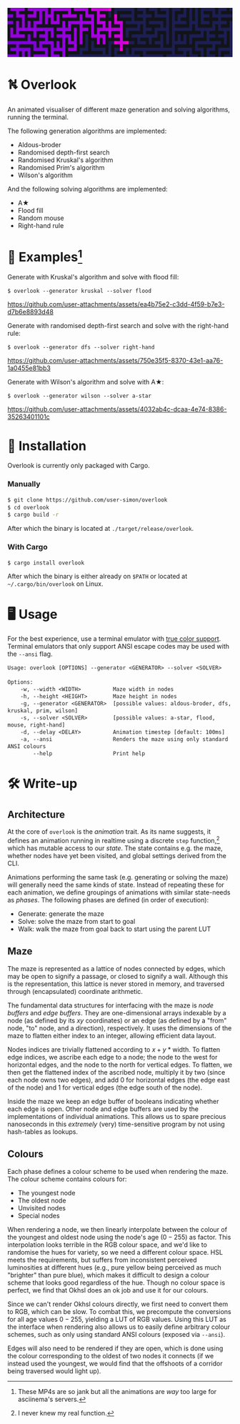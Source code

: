 ![banner img](img/banner.png)

# ⛕ Overlook

An animated visualiser of different maze generation and solving algorithms, running the terminal. 

The following generation algorithms are implemented:
- Aldous-broder
- Randomised depth-first search
- Randomised Kruskal's algorithm
- Randomised Prim's algorithm
- Wilson's algorithm

And the following solving algorithms are implemented:
- A★
- Flood fill
- Random mouse
- Right-hand rule


# 📌 Examples[^1]

Generate with Kruskal's algorithm and solve with flood fill:
```
$ overlook --generator kruskal --solver flood
```

https://github.com/user-attachments/assets/ea4b75e2-c3dd-4f59-b7e3-d7b6e8893d48

Generate with randomised depth-first search and solve with the right-hand rule: 
```
$ overlook --generator dfs --solver right-hand
```

https://github.com/user-attachments/assets/750e35f5-8370-43e1-aa76-1a0455e81bb3

Generate with Wilson's algorithm and solve with A★:
```
$ overlook --generator wilson --solver a-star
```

https://github.com/user-attachments/assets/4032ab4c-dcaa-4e74-8386-35263401101c

# 📮 Installation

Overlook is currently only packaged with Cargo.

### Manually

```sh
$ git clone https://github.com/user-simon/overlook
$ cd overlook
$ cargo build -r
```

After which the binary is located at `./target/release/overlook`. 

### With Cargo

```sh
$ cargo install overlook
```

After which the binary is either already on `$PATH` or located at `~/.cargo/bin/overlook` on Linux. 


# 🖥️ Usage

For the best experience, use a terminal emulator with [true color support](https://gist.github.com/kurahaupo/6ce0eaefe5e730841f03cb82b061daa2#now-supporting-true-color). Terminal emulators that only support ANSI escape codes may be used with the `--ansi` flag. 

```
Usage: overlook [OPTIONS] --generator <GENERATOR> --solver <SOLVER>

Options:
    -w, --width <WIDTH>          Maze width in nodes
    -h, --height <HEIGHT>        Maze height in nodes
    -g, --generator <GENERATOR>  [possible values: aldous-broder, dfs, kruskal, prim, wilson]
    -s, --solver <SOLVER>        [possible values: a-star, flood, mouse, right-hand]
    -d, --delay <DELAY>          Animation timestep [default: 100ms]
    -a, --ansi                   Renders the maze using only standard ANSI colours
        --help                   Print help
```


# 🛠️ Write-up

## Architecture

At the core of `overlook` is the _animation_ trait. As its name suggests, it defines an animation running in realtime using a discrete `step` function,[^2] which has mutable access to our _state_. The state contains e.g. the maze, whether nodes have yet been visited, and global settings derived from the CLI. 

Animations performing the same task (e.g. generating or solving the maze) will generally need the same kinds of state. Instead of repeating these for each animation, we define groupings of animations with similar state-needs as _phases_. The following phases are defined (in order of execution): 
- Generate: generate the maze
- Solve: solve the maze from start to goal
- Walk: walk the maze from goal back to start using the parent LUT


## Maze

The maze is represented as a lattice of nodes connected by edges, which may be open to signify a passage, or closed to signify a wall. Although this is the representation, this lattice is never stored in memory, and traversed through (encapsulated) coordinate arithmetic. 

The fundamental data structures for interfacing with the maze is _node buffers_ and _edge buffers_. They are one-dimensional arrays indexable by a node (as defined by its $xy$ coordinates) or an edge (as defined by a "from" node, "to" node, and a direction), respectively. It uses the dimensions of the maze to flatten either index to an integer, allowing efficient data layout. 

Nodes indices are trivially flattened according to $x + y * \text{width}$. To flatten edge indices, we ascribe each edge to a node; the node to the west for horizontal edges, and the node to the north for vertical edges. To flatten, we then get the flattened index of the ascribed node, multiply it by two (since each node owns two edges), and add $0$ for horizontal edges (the edge east of the node) and $1$ for vertical edges (the edge south of the node). 

Inside the maze we keep an edge buffer of booleans indicating whether each edge is open. Other node and edge buffers are used by the implementations of individual animations. This allows us to spare precious nanoseconds in this _extremely_ (very) time-sensitive program by not using hash-tables as lookups. 


## Colours

Each phase defines a colour scheme to be used when rendering the maze. The colour scheme contains colours for:
- The youngest node
- The oldest node
- Unvisited nodes
- Special nodes

When rendering a node, we then linearly interpolate between the colour of the youngest and oldest node using the node's age ($0-255$) as factor. This interpolation looks terrible in the RGB colour space, and we'd like to randomise the hues for variety, so we need a different colour space. HSL meets the requirements, but suffers from inconsistent perceived luminosities at different hues (e.g., pure yellow being perceived as much "brighter" than pure blue), which makes it difficult to design a colour scheme that looks good regardless of the hue. Though no colour space is perfect, we find that Okhsl does an ok job and use it for our colours. 

Since we can't render Okhsl colours directly, we first need to convert them to RGB, which can be slow. To combat this, we precompute the conversions for all age values $0-255$, yielding a LUT of RGB values. Using this LUT as the interface when rendering also allows us to easily define arbitrary colour schemes, such as only using standard ANSI colours (exposed via `--ansi`). 

Edges will also need to be rendered if they are open, which is done using the colour corresponding to the oldest of two nodes it connects (if we instead used the youngest, we would find that the offshoots of a corridor being traversed would light up). 


[^1]: These MP4s are so jank but all the animations are _way_ too large for asciinema's servers. 
[^2]: I never knew my real function. 
